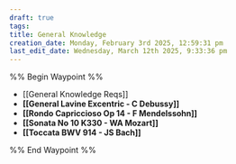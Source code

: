 ```yaml
---
draft: true
tags: 
title: General Knowledge
creation_date: Monday, February 3rd 2025, 12:59:31 pm
last_edit_date: Wednesday, March 12th 2025, 9:33:36 pm
---
```


%% Begin Waypoint %%
- [[General Knowledge Reqs]]
- **[[General Lavine Excentric - C Debussy]]**
- **[[Rondo Capriccioso Op 14 - F Mendelssohn]]**
- **[[Sonata No 10 K330 - WA Mozart]]**
- **[[Toccata BWV 914 - JS Bach]]**

%% End Waypoint %%
